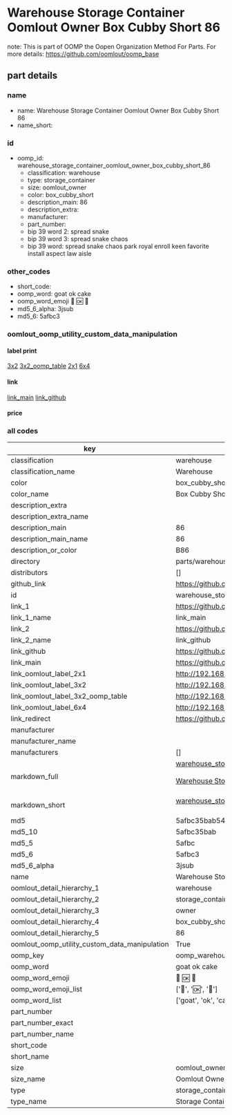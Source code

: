 # Warehouse Storage Container Oomlout Owner Box Cubby Short 86  

note: This is part of OOMP the Oopen Organization Method For Parts. For more details: https://github.com/oomlout/oomp_base

##  part details
  







### name
* name: Warehouse Storage Container Oomlout Owner Box Cubby Short 86
* name_short: 
### id
* oomp_id: warehouse_storage_container_oomlout_owner_box_cubby_short_86
  * classification: warehouse
  * type: storage_container
  * size: oomlout_owner
  * color: box_cubby_short
  * description_main: 86
  * description_extra: 
  * manufacturer: 
  * part_number: 
  * bip 39 word 2: spread snake
  * bip 39 word 3: spread snake chaos
  * bip 39 word: spread snake chaos park royal enroll keen favorite install aspect law aisle

### other_codes
* short_code: 
* oomp_word: goat ok cake
* oomp_word_emoji :goat: :ok: :cake:
* md5_6_alpha: 3jsub
* md5_6: 5afbc3






### oomlout_oomp_utility_custom_data_manipulation
#### label print
[3x2](http://192.168.1.245:1112/?label=oomp%203jsub)
[3x2_oomp_table](http://192.168.1.108:1112/?label=oomp%203jsub)
[2x1](http://192.168.1.242:1112/?label=oomp%203jsub)
[6x4](http://192.168.1.55:1112/?label=oomp%203jsub)    

#### link

[link_main](https://github.com/oomlout/oomlout_oomp_version_1_messy/tree/main/parts/warehouse_storage_container_oomlout_owner_box_cubby_short_86) [link_github](https://github.com/oomlout/oomlout_oomp_version_1_messy/tree/main/parts/warehouse_storage_container_oomlout_owner_box_cubby_short_86)                             

#### price







### all codes 
| key | value |  
| --- | --- |  
| classification | warehouse |  
| classification_name | Warehouse |  
| color | box_cubby_short |  
| color_name | Box Cubby Short |  
| description_extra |  |  
| description_extra_name |  |  
| description_main | 86 |  
| description_main_name | 86 |  
| description_or_color | B86 |  
| directory | parts/warehouse_storage_container_oomlout_owner_box_cubby_short_86 |  
| distributors | [] |  
| github_link | https://github.com/oomlout/oomlout_oomp_part_src/tree/main/parts/warehouse_storage_container_oomlout_owner_box_cubby_short_86 |  
| id | warehouse_storage_container_oomlout_owner_box_cubby_short_86 |  
| link_1 | https://github.com/oomlout/oomlout_oomp_version_1_messy/tree/main/parts/warehouse_storage_container_oomlout_owner_box_cubby_short_86 |  
| link_1_name | link_main |  
| link_2 | https://github.com/oomlout/oomlout_oomp_version_1_messy/tree/main/parts/warehouse_storage_container_oomlout_owner_box_cubby_short_86 |  
| link_2_name | link_github |  
| link_github | https://github.com/oomlout/oomlout_oomp_version_1_messy/tree/main/parts/warehouse_storage_container_oomlout_owner_box_cubby_short_86 |  
| link_main | https://github.com/oomlout/oomlout_oomp_version_1_messy/tree/main/parts/warehouse_storage_container_oomlout_owner_box_cubby_short_86 |  
| link_oomlout_label_2x1 | http://192.168.1.242:1112/?label=oomp%203jsub |  
| link_oomlout_label_3x2 | http://192.168.1.245:1112/?label=oomp%203jsub |  
| link_oomlout_label_3x2_oomp_table | http://192.168.1.108:1112/?label=oomp%203jsub |  
| link_oomlout_label_6x4 | http://192.168.1.55:1112/?label=oomp%203jsub |  
| link_redirect | https://github.com/oomlout/oomlout_oomp_version_1_messy/tree/main/parts/warehouse_storage_container_oomlout_owner_box_cubby_short_86 |  
| manufacturer |  |  
| manufacturer_name |  |  
| manufacturers | [] |  
| markdown_full | [warehouse_storage_container_oomlout_owner_box_cubby_short_86](none)<br>[](none)<br>[Warehouse Storage Container Oomlout Owner Box Cubby Short 86](none)<br><br> |  
| markdown_short | [warehouse_storage_container_oomlout_owner_box_cubby_short_86](none)<br><br> |  
| md5 | 5afbc35bab540f352cde5a044cb34e98 |  
| md5_10 | 5afbc35bab |  
| md5_5 | 5afbc |  
| md5_6 | 5afbc3 |  
| md5_6_alpha | 3jsub |  
| name | Warehouse Storage Container Oomlout Owner Box Cubby Short 86 |  
| oomlout_detail_hierarchy_1 | warehouse |  
| oomlout_detail_hierarchy_2 | storage_container |  
| oomlout_detail_hierarchy_3 | owner |  
| oomlout_detail_hierarchy_4 | box_cubby_short |  
| oomlout_detail_hierarchy_5 | 86 |  
| oomlout_oomp_utility_custom_data_manipulation | True |  
| oomp_key | oomp_warehouse_storage_container_oomlout_owner_box_cubby_short_86 |  
| oomp_word | goat ok cake |  
| oomp_word_emoji | :goat: :ok: :cake: |  
| oomp_word_emoji_list | [':goat:', ':ok:', ':cake:'] |  
| oomp_word_list | ['goat', 'ok', 'cake'] |  
| part_number |  |  
| part_number_exact |  |  
| part_number_name |  |  
| short_code |  |  
| short_name |  |  
| size | oomlout_owner |  
| size_name | Oomlout Owner |  
| type | storage_container |  
| type_name | Storage Container |  
